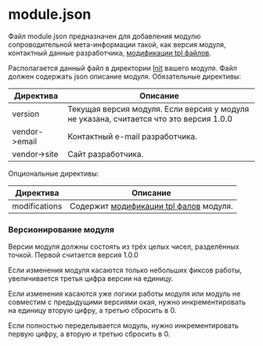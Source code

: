 # module.json

Файл module.json предназначен для добавления модулю сопроводительной мета-информации такой, как версия модуля,
контактный данные разработчика, [модификации tpl файлов](./../tpl_modifiers.md).

Располагается данный файл в директории [Init](./init.md) вашего модуля. Файл должен содержать json описание модуля.
Обязательные директивы:

Директива | Описание
---|---
version | Текущая версия модуля. Если версия у модуля не указана, считается что это версия 1.0.0
vendor->email | Контактный e-mail разработчика.
vendor->site | Сайт разработчика.

Опциональные директивы:

Директива | Описание
---|---
modifications | Содержит [модификации tpl фалов](./../tpl_modifiers.md) модуля.

### Версионирование модуля

Версии модуля должны состоять из трёх целых чисел, разделённых точкой. Первой считается версия 1.0.0

Если изменения модуля касаются только небольших фиксов работы, увеличивается третья цифра версии на единицу.

Если изменения касаются уже логики работы модуля или модуль не совместим с предыдущими версиями окая, нужно инкрементировать на единицу вторую цифру, а третью сбросить в 0. 

Если полностью переделывается модуль, нужно инкрементировать первую цифру, а вторую и третью сбросить в 0.
